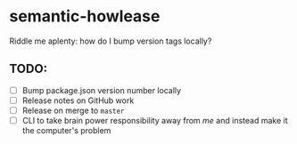 # semantic-howlease
Riddle me aplenty: how do I bump version tags locally?

## TODO:
- [ ] Bump package.json version number locally
- [ ] Release notes on GitHub work
- [ ] Release on merge to `master`
- [ ] CLI to take brain power responsibility away from *me* and instead make it the computer's problem
